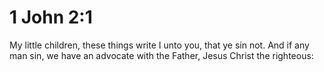 # 1 John 2:1

My little children, these things write I unto you, that ye sin not. And if any man sin, we have an advocate with the Father, Jesus Christ the righteous: